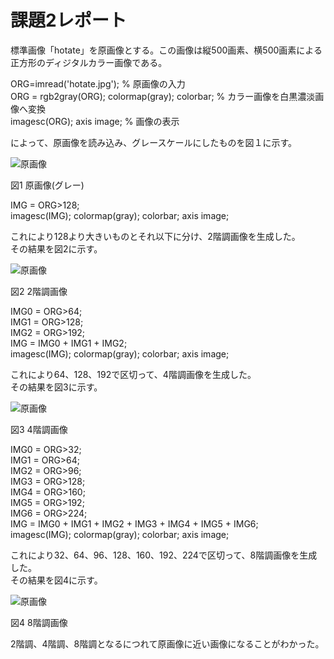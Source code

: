 # 課題2レポート

標準画像「hotate」を原画像とする。この画像は縦500画素、横500画素による正方形のディジタルカラー画像である。

ORG=imread('hotate.jpg'); % 原画像の入力  
ORG = rgb2gray(ORG); colormap(gray); colorbar; % カラー画像を白黒濃淡画像へ変換  
imagesc(ORG); axis image; % 画像の表示  

によって、原画像を読み込み、グレースケールにしたものを図１に示す。

![原画像](https://github.com/romaika027/16nc027_lecture_image_processing/blob/master/images/kadai2_1.jpg)

図1 原画像(グレー)

IMG = ORG>128;  
imagesc(IMG); colormap(gray); colorbar;  axis image;  

これにより128より大きいものとそれ以下に分け、2階調画像を生成した。  
その結果を図2に示す。  

![原画像](https://github.com/romaika027/16nc027_lecture_image_processing/blob/master/images/kadai2_2.jpg)

図2 2階調画像

IMG0 = ORG>64;  
IMG1 = ORG>128;  
IMG2 = ORG>192;  
IMG = IMG0 + IMG1 + IMG2;  
imagesc(IMG); colormap(gray); colorbar;  axis image;  

これにより64、128、192で区切って、4階調画像を生成した。  
その結果を図3に示す。

![原画像](https://github.com/romaika027/16nc027_lecture_image_processing/blob/master/images/kadai2_3.jpg)

図3 4階調画像

IMG0 = ORG>32;  
IMG1 = ORG>64;  
IMG2 = ORG>96;  
IMG3 = ORG>128;  
IMG4 = ORG>160;  
IMG5 = ORG>192;  
IMG6 = ORG>224;  
IMG = IMG0 + IMG1 + IMG2 + IMG3 + IMG4 + IMG5 + IMG6;  
imagesc(IMG); colormap(gray); colorbar;  axis image;  

これにより32、64、96、128、160、192、224で区切って、8階調画像を生成した。  
その結果を図4に示す。

![原画像](https://github.com/romaika027/16nc027_lecture_image_processing/blob/master/images/kadai2_4.jpg)

図4 8階調画像

2階調、4階調、8階調となるにつれて原画像に近い画像になることがわかった。